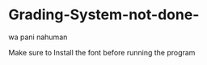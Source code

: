 # Grading-System-not-done-
wa pani nahuman

Make sure to Install the font before running the program
